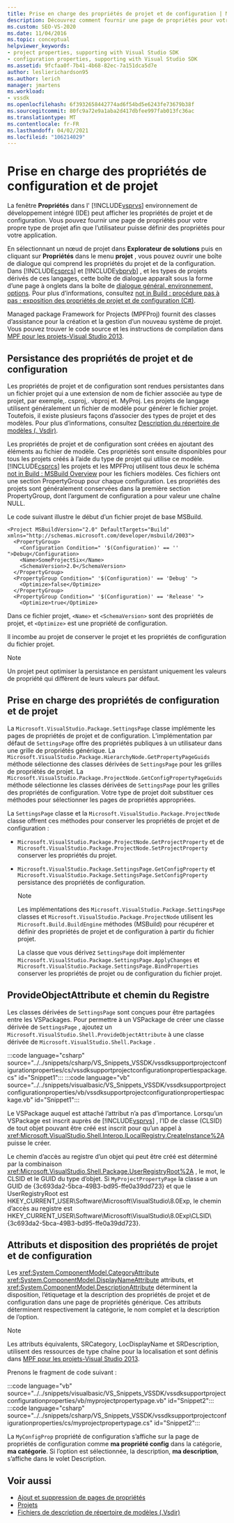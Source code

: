 ```yaml
---
title: Prise en charge des propriétés de projet et de configuration | Microsoft Docs
description: Découvrez comment fournir une page de propriétés pour votre propre type de projet dans l’IDE de Visual Studio, qui peut afficher les propriétés étendues du projet et de la configuration.
ms.custom: SEO-VS-2020
ms.date: 11/04/2016
ms.topic: conceptual
helpviewer_keywords:
- project properties, supporting with Visual Studio SDK
- configuration properties, supporting with Visual Studio SDK
ms.assetid: 9fcfaa0f-7b41-4b68-82ec-7a151dca5d7e
author: leslierichardson95
ms.author: lerich
manager: jmartens
ms.workload:
- vssdk
ms.openlocfilehash: 6f3932658442774ad6f54bd5e6243fe73679b38f
ms.sourcegitcommit: 80fc9a72e9a1aba2d417dbfee997fab013fc36ac
ms.translationtype: MT
ms.contentlocale: fr-FR
ms.lasthandoff: 04/02/2021
ms.locfileid: "106214029"
---
```

# <a name="support-for-project-and-configuration-properties"></a>Prise en charge des propriétés de configuration et de projet
La fenêtre **Propriétés** dans l' [!INCLUDE[vsprvs](../../code-quality/includes/vsprvs_md.md)] environnement de développement intégré (IDE) peut afficher les propriétés de projet et de configuration. Vous pouvez fournir une page de propriétés pour votre propre type de projet afin que l’utilisateur puisse définir des propriétés pour votre application.

 En sélectionnant un nœud de projet dans **Explorateur de solutions** puis en cliquant sur **Propriétés** dans le menu **projet** , vous pouvez ouvrir une boîte de dialogue qui comprend les propriétés du projet et de la configuration. Dans [!INCLUDE[csprcs](../../data-tools/includes/csprcs_md.md)] et [!INCLUDE[vbprvb](../../code-quality/includes/vbprvb_md.md)] , et les types de projets dérivés de ces langages, cette boîte de dialogue apparaît sous la forme d’une page à onglets dans la boîte de [dialogue général, environnement, options](../../ide/reference/general-environment-options-dialog-box.md). Pour plus d’informations, consultez [not in Build : procédure pas à pas : exposition des propriétés de projet et de configuration (C#)](/previous-versions/bb166517(v=vs.100)).

 Managed package Framework for Projects (MPFProj) fournit des classes d’assistance pour la création et la gestion d’un nouveau système de projet. Vous pouvez trouver le code source et les instructions de compilation dans [MPF pour les projets-Visual Studio 2013](https://github.com/tunnelvisionlabs/MPFProj10).

## <a name="persistence-of-project-and-configuration-properties"></a>Persistance des propriétés de projet et de configuration
 Les propriétés de projet et de configuration sont rendues persistantes dans un fichier projet qui a une extension de nom de fichier associée au type de projet, par exemple,. csproj,. vbproj et. MyProj. Les projets de langage utilisent généralement un fichier de modèle pour générer le fichier projet. Toutefois, il existe plusieurs façons d’associer des types de projet et des modèles. Pour plus d’informations, consultez [Description du répertoire de modèles (. Vsdir)](../../extensibility/internals/template-directory-description-dot-vsdir-files.md).

 Les propriétés de projet et de configuration sont créées en ajoutant des éléments au fichier de modèle. Ces propriétés sont ensuite disponibles pour tous les projets créés à l’aide du type de projet qui utilise ce modèle. [!INCLUDE[csprcs](../../data-tools/includes/csprcs_md.md)] les projets et les MPFProj utilisent tous deux le schéma [not in Build : MSBuild Overview](/previous-versions/visualstudio/visual-studio-2008/ms171452(v=vs.90)) pour les fichiers modèles. Ces fichiers ont une section PropertyGroup pour chaque configuration. Les propriétés des projets sont généralement conservées dans la première section PropertyGroup, dont l’argument de configuration a pour valeur une chaîne NULL.

 Le code suivant illustre le début d’un fichier projet de base MSBuild.

```
<Project MSBuildVersion="2.0" DefaultTargets="Build" xmlns="http://schemas.microsoft.com/developer/msbuild/2003">
  <PropertyGroup>
    <Configuration Condition=" '$(Configuration)' == '' ">Debug</Configuration>
    <Name>SomeProjectSix</Name>
    <SchemaVersion>2.0</SchemaVersion>
  </PropertyGroup>
  <PropertyGroup Condition=" '$(Configuration)' == 'Debug' ">
    <Optimize>false</Optimize>
  </PropertyGroup>
  <PropertyGroup Condition=" '$(Configuration)' == 'Release' ">
    <Optimize>true</Optimize>
```

 Dans ce fichier projet, `<Name>` et `<SchemaVersion>` sont des propriétés de projet, et `<Optimize>` est une propriété de configuration.

 Il incombe au projet de conserver le projet et les propriétés de configuration du fichier projet.

> [!NOTE]
> Un projet peut optimiser la persistance en persistant uniquement les valeurs de propriété qui diffèrent de leurs valeurs par défaut.

## <a name="support-for-project-and-configuration-properties"></a>Prise en charge des propriétés de configuration et de projet
 La `Microsoft.VisualStudio.Package.SettingsPage` classe implémente les pages de propriétés de projet et de configuration. L’implémentation par défaut de `SettingsPage` offre des propriétés publiques à un utilisateur dans une grille de propriétés générique. La `Microsoft.VisualStudio.Package.HierarchyNode.GetPropertyPageGuids` méthode sélectionne des classes dérivées de `SettingsPage` pour les grilles de propriétés de projet. La `Microsoft.VisualStudio.Package.ProjectNode.GetConfigPropertyPageGuids` méthode sélectionne les classes dérivées de `SettingsPage` pour les grilles des propriétés de configuration. Votre type de projet doit substituer ces méthodes pour sélectionner les pages de propriétés appropriées.

 La `SettingsPage` classe et la `Microsoft.VisualStudio.Package.ProjectNode` classe offrent ces méthodes pour conserver les propriétés de projet et de configuration :

- `Microsoft.VisualStudio.Package.ProjectNode.GetProjectProperty` et de `Microsoft.VisualStudio.Package.ProjectNode.SetProjectProperty` conserver les propriétés du projet.

- `Microsoft.VisualStudio.Package.SettingsPage.GetConfigProperty` et `Microsoft.VisualStudio.Package.SettingsPage.SetConfigProperty` persistance des propriétés de configuration.

  > [!NOTE]
  > Les implémentations des `Microsoft.VisualStudio.Package.SettingsPage` classes et `Microsoft.VisualStudio.Package.ProjectNode` utilisent les `Microsoft.Build.BuildEngine` méthodes (MSBuild) pour récupérer et définir des propriétés de projet et de configuration à partir du fichier projet.

  La classe que vous dérivez `SettingsPage` doit implémenter `Microsoft.VisualStudio.Package.SettingsPage.ApplyChanges` et `Microsoft.VisualStudio.Package.SettingsPage.BindProperties` conserver les propriétés de projet ou de configuration du fichier projet.

## <a name="provideobjectattribute-and-registry-path"></a>ProvideObjectAttribute et chemin du Registre
 Les classes dérivées de `SettingsPage` sont conçues pour être partagées entre les VSPackages. Pour permettre à un VSPackage de créer une classe dérivée de `SettingsPage` , ajoutez un `Microsoft.VisualStudio.Shell.ProvideObjectAttribute` à une classe dérivée de `Microsoft.VisualStudio.Shell.Package` .

 :::code language="csharp" source="../../snippets/csharp/VS_Snippets_VSSDK/vssdksupportprojectconfigurationproperties/cs/vssdksupportprojectconfigurationpropertiespackage.cs" id="Snippet1":::
 :::code language="vb" source="../../snippets/visualbasic/VS_Snippets_VSSDK/vssdksupportprojectconfigurationproperties/vb/vssdksupportprojectconfigurationpropertiespackage.vb" id="Snippet1":::

 Le VSPackage auquel est attaché l’attribut n’a pas d’importance. Lorsqu’un VSPackage est inscrit auprès de [!INCLUDE[vsprvs](../../code-quality/includes/vsprvs_md.md)] , l’ID de classe (CLSID) de tout objet pouvant être créé est inscrit pour qu’un appel à <xref:Microsoft.VisualStudio.Shell.Interop.ILocalRegistry.CreateInstance%2A> puisse le créer.

 Le chemin d’accès au registre d’un objet qui peut être créé est déterminé par la combinaison <xref:Microsoft.VisualStudio.Shell.Package.UserRegistryRoot%2A> , le mot, le CLSID et le GUID du type d’objet. Si `MyProjectPropertyPage` la classe a un GUID de {3c693da2-5bca-49B3-bd95-ffe0a39dd723} et que le UserRegistryRoot est HKEY_CURRENT_USER\Software\Microsoft\VisualStudio\8.0Exp, le chemin d’accès au registre est HKEY_CURRENT_USER\Software\Microsoft\VisualStudio\8.0Exp\CLSID\\ {3c693da2-5bca-49B3-bd95-ffe0a39dd723}.

## <a name="project-and-configuration-property-attributes-and-layout"></a>Attributs et disposition des propriétés de projet et de configuration
 Les <xref:System.ComponentModel.CategoryAttribute> <xref:System.ComponentModel.DisplayNameAttribute> attributs, et <xref:System.ComponentModel.DescriptionAttribute> déterminent la disposition, l’étiquetage et la description des propriétés de projet et de configuration dans une page de propriétés générique. Ces attributs déterminent respectivement la catégorie, le nom complet et la description de l’option.

> [!NOTE]
> Les attributs équivalents, SRCategory, LocDisplayName et SRDescription, utilisent des ressources de type chaîne pour la localisation et sont définis dans [MPF pour les projets-Visual Studio 2013](https://github.com/tunnelvisionlabs/MPFProj10).

 Prenons le fragment de code suivant :

 :::code language="vb" source="../../snippets/visualbasic/VS_Snippets_VSSDK/vssdksupportprojectconfigurationproperties/vb/myprojectpropertypage.vb" id="Snippet2":::
 :::code language="csharp" source="../../snippets/csharp/VS_Snippets_VSSDK/vssdksupportprojectconfigurationproperties/cs/myprojectpropertypage.cs" id="Snippet2":::

 La `MyConfigProp` propriété de configuration s’affiche sur la page de propriétés de configuration comme **ma propriété config** dans la catégorie, **ma catégorie**. Si l’option est sélectionnée, la description, **ma description**, s’affiche dans le volet Description.

## <a name="see-also"></a>Voir aussi
- [Ajout et suppression de pages de propriétés](../../extensibility/adding-and-removing-property-pages.md)
- [Projets](../../extensibility/internals/projects.md)
- [Fichiers de description de répertoire de modèles (.Vsdir)](../../extensibility/internals/template-directory-description-dot-vsdir-files.md)